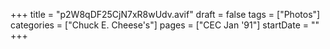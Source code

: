 +++
title = "p2W8qDF25CjN7xR8wUdv.avif"
draft = false
tags = ["Photos"]
categories = ["Chuck E. Cheese's"]
pages = ["CEC Jan '91"]
startDate = ""
+++

